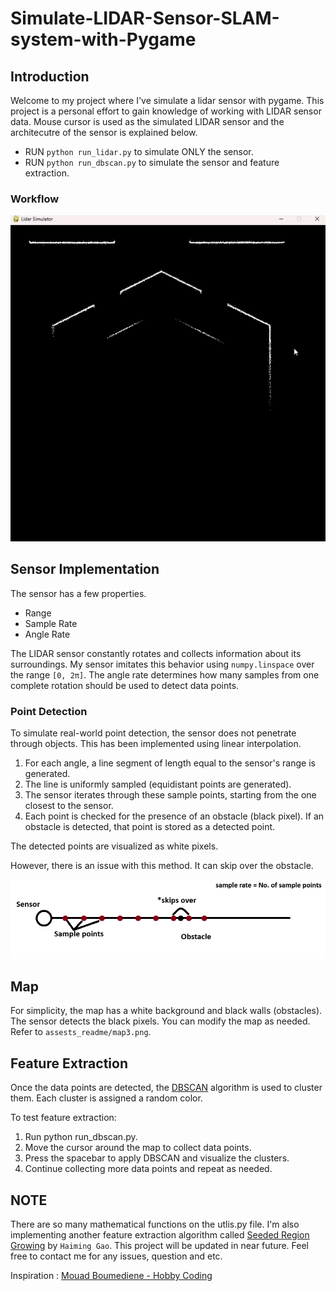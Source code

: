 # Simulate-LIDAR-Sensor-SLAM-system-with-Pygame

## Introduction

Welcome to my project where I've simulate a lidar sensor with pygame. This project is a personal effort to gain knowledge of working with LIDAR sensor data. Mouse cursor is used as the simulated LIDAR sensor and the architecutre of the sensor is explained below.

* RUN `python run_lidar.py` to simulate ONLY the sensor.
* RUN `python run_dbscan.py` to simulate the sensor and feature extraction.

### Workflow
![workflow](assests_readme/workflow.gif)

## Sensor Implementation

The sensor has a few properties.
* Range
* Sample Rate
* Angle Rate

 The LIDAR sensor constantly rotates and collects information about its surroundings. My sensor imitates this behavior using `numpy.linspace` over the range `[0, 2π]`. The angle rate determines how many samples from one complete rotation should be used to detect data points.

### Point Detection

To simulate real-world point detection, the sensor does not penetrate through objects. This has been implemented using linear interpolation.

1. For each angle, a line segment of length equal to the sensor's range is generated.
1. The line is uniformly sampled (equidistant points are generated).
1. The sensor iterates through these sample points, starting from the one closest to the sensor.
1. Each point is checked for the presence of an obstacle (black pixel). If an obstacle is detected, that point is stored as a detected point.

The detected points are visualized as white pixels.

However, there is an issue with this method. It can skip over the obstacle.

![interpolation issue](assests_readme/interpolation.png)

## Map

For simplicity, the map has a white background and black walls (obstacles). The sensor detects the black pixels. You can modify the map as needed.
Refer to `assests_readme/map3.png`.

## Feature Extraction

Once the data points are detected, the [DBSCAN](https://scikit-learn.org/dev/modules/generated/sklearn.cluster.DBSCAN.html) algorithm is used to cluster them. Each cluster is assigned a random color.

To test feature extraction:
  1. Run python run_dbscan.py.
  1. Move the cursor around the map to collect data points.
  1. Press the spacebar to apply DBSCAN and visualize the clusters.
  1. Continue collecting more data points and repeat as needed.

## NOTE

There are so many mathematical functions on the utlis.py file. I'm also implementing another feature extraction algorithm called [Seeded Region Growing](https://journals.sagepub.com/doi/pdf/10.1177/1729881418755245) by `Haiming Gao`. This project will be updated in near future. Feel free to contact me for any issues, question and etc.

Inspiration : [Mouad Boumediene - Hobby Coding](https://www.youtube.com/@hobby_coding)
